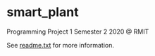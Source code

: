# smart_plant
Programming Project 1 Semester 2 2020 @ RMIT

See [readme.txt](readme.txt) for more information.